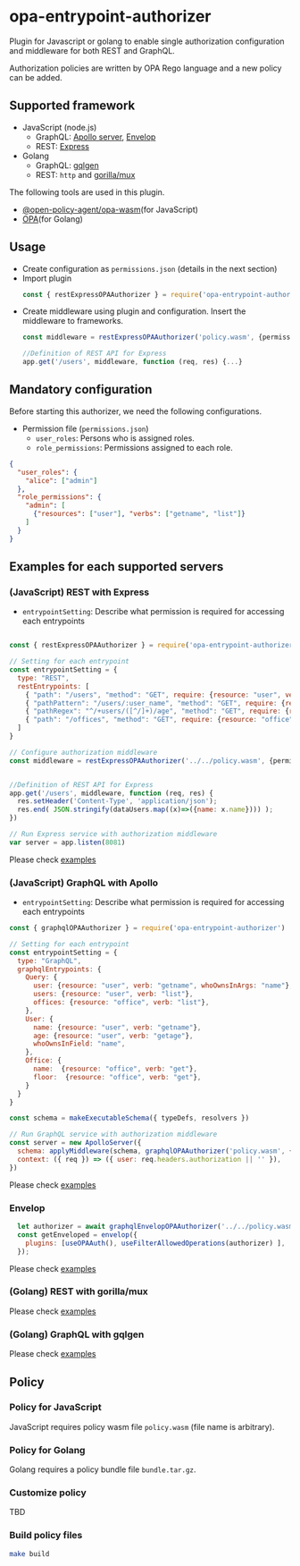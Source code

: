 # opa-entrypoint-authorizer

Plugin for Javascript or golang to enable single authorization configuration and middleware for both REST and GraphQL. 

Authorization policies are written by OPA Rego language and a new policy can be added.

## Supported framework

- JavaScript (node.js)
  - GraphQL: [Apollo server](https://github.com/apollographql/apollo-server), [Envelop](https://github.com/dotansimha/envelop)
  - REST: [Express](https://github.com/expressjs/express)
- Golang
  - GraphQL: [gqlgen](https://github.com/99designs/gqlgen)
  - REST: `http` and [gorilla/mux](https://github.com/gorilla/mux)

The following tools are used in this plugin.
- [@open-policy-agent/opa-wasm](https://github.com/open-policy-agent/npm-opa-wasm)(for JavaScript)
- [OPA](https://github.com/open-policy-agent/opa)(for Golang)

## Usage

- Create configuration as `permissions.json` (details in the next section)
- Import plugin
  ```js
  const { restExpressOPAAuthorizer } = require('opa-entrypoint-authorizer')
  ```
- Create middleware using plugin and configuration. Insert the middleware to frameworks.
  ```js
  const middleware = restExpressOPAAuthorizer('policy.wasm', {permissions, entrypointSetting})

  //Definition of REST API for Express
  app.get('/users', middleware, function (req, res) {...}
  ```

## Mandatory configuration

Before starting this authorizer, we need the following configurations.

- Permission file (`permissions.json`)
  - `user_roles`: Persons who is assigned roles.
  - `role_permissions`: Permissions assigned to each role.

```json
{
  "user_roles": {
    "alice": ["admin"]
  },
  "role_permissions": {
    "admin": [
      {"resources": ["user"], "verbs": ["getname", "list"]}
    ]
  }
}
```

## Examples for each supported servers

### (JavaScript) REST with Express

- `entrypointSetting`: Describe what permission is required for accessing each entrypoints

```js

const { restExpressOPAAuthorizer } = require('opa-entrypoint-authorizer')

// Setting for each entrypoint
const entrypointSetting = {
  type: "REST",
  restEntrypoints: [
    { "path": "/users", "method": "GET", require: {resource: "user", verb: "list"}},
    { "pathPattern": "/users/:user_name", "method": "GET", require: {resource: "user", verb: "getname", whoOwnsInArgs: "user_name"}},
    { "pathRegex": "^/+users/([^/]+)/age", "method": "GET", require: {resource: "user", verb: "getage", whoOwnsInArgs: "user_name"}},
    { "path": "/offices", "method": "GET", require: {resource: "office", verb: "list"}},
  ]
}

// Configure authorization middleware
const middleware = restExpressOPAAuthorizer('../../policy.wasm', {permissions, entrypointSetting})


//Definition of REST API for Express
app.get('/users', middleware, function (req, res) {
  res.setHeader('Content-Type', 'application/json');
  res.end( JSON.stringify(dataUsers.map((x)=>({name: x.name}))) );
})

// Run Express service with authorization middleware
var server = app.listen(8081)
```

Please check [examples](https://github.com/onelittlenightmusic/opa-entrypoint-authorizer/tree/main/examples/rest-express)

### (JavaScript) GraphQL with Apollo

- `entrypointSetting`: Describe what permission is required for accessing each entrypoints

```js
const { graphqlOPAAuthorizer } = require('opa-entrypoint-authorizer')

// Setting for each entrypoint
const entrypointSetting = {
  type: "GraphQL",
  graphqlEntrypoints: {
    Query: {
      user: {resource: "user", verb: "getname", whoOwnsInArgs: "name"},
      users: {resource: "user", verb: "list"},
      offices: {resource: "office", verb: "list"},
    },
    User: {
      name: {resource: "user", verb: "getname"},
      age: {resource: "user", verb: "getage"},
      whoOwnsInField: "name",
    },
    Office: {
      name:  {resource: "office", verb: "get"},
      floor:  {resource: "office", verb: "get"},
    }
  }
}

const schema = makeExecutableSchema({ typeDefs, resolvers })

// Run GraphQL service with authorization middleware
const server = new ApolloServer({
  schema: applyMiddleware(schema, graphqlOPAAuthorizer('policy.wasm', {permissions, entrypointSetting})),
  context: ({ req }) => ({ user: req.headers.authorization || '' }),
})
```


Please check [examples](https://github.com/onelittlenightmusic/opa-entrypoint-authorizer/tree/main/examples/graphql-apollo)

### Envelop

```js
  let authorizer = await graphqlEnvelopOPAAuthorizer('../../policy.wasm', {permissions, entrypointSetting});
  const getEnveloped = envelop({
    plugins: [useOPAAuth(), useFilterAllowedOperations(authorizer) ],
  });
```

Please check [examples](https://github.com/onelittlenightmusic/opa-entrypoint-authorizer/tree/main/examples/graphql-envelop)

### (Golang) REST with gorilla/mux

Please check [examples](https://github.com/onelittlenightmusic/opa-entrypoint-authorizer/tree/main/examples/rest-go-mux)

### (Golang) GraphQL with gqlgen

Please check [examples](https://github.com/onelittlenightmusic/opa-entrypoint-authorizer/tree/main/examples/graphql-go-gql)

## Policy

### Policy for JavaScript

JavaScript requires policy wasm file `policy.wasm` (file name is arbitrary).

### Policy for Golang

Golang requires a policy bundle file `bundle.tar.gz`.

### Customize policy

TBD

### Build policy files

```sh
make build
```
